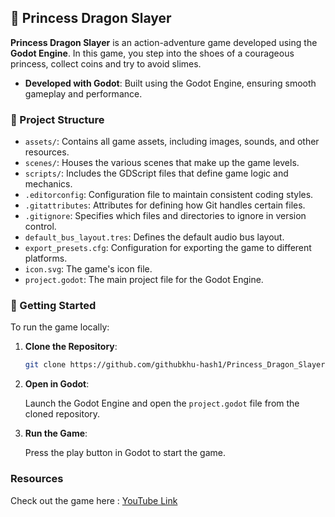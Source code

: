 ## 🏰 Princess Dragon Slayer

**Princess Dragon Slayer** is an action-adventure game developed using the **Godot Engine**. In this game, you step into the shoes of a courageous princess, collect coins and try to avoid slimes.

* **Developed with Godot**: Built using the Godot Engine, ensuring smooth gameplay and performance.

### 📂 Project Structure

* `assets/`: Contains all game assets, including images, sounds, and other resources.
* `scenes/`: Houses the various scenes that make up the game levels.
* `scripts/`: Includes the GDScript files that define game logic and mechanics.
* `.editorconfig`: Configuration file to maintain consistent coding styles.
* `.gitattributes`: Attributes for defining how Git handles certain files.
* `.gitignore`: Specifies which files and directories to ignore in version control.
* `default_bus_layout.tres`: Defines the default audio bus layout.
* `export_presets.cfg`: Configuration for exporting the game to different platforms.
* `icon.svg`: The game's icon file.
* `project.godot`: The main project file for the Godot Engine.

### 🚀 Getting Started

To run the game locally:

1. **Clone the Repository**:

   ```bash
   git clone https://github.com/githubkhu-hash1/Princess_Dragon_Slayer.git
   ```

2. **Open in Godot**:

   Launch the Godot Engine and open the `project.godot` file from the cloned repository.

3. **Run the Game**:

   Press the play button in Godot to start the game.

### Resources 
   Check out the game here : [YouTube Link](https://www.youtube.com/watch?v=LOhfqjmasi0&pp=ygUGZ29kb3Qg)
